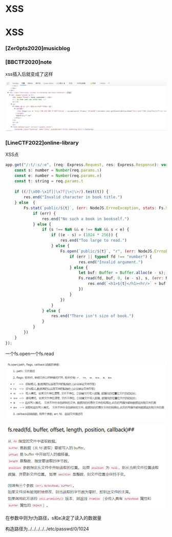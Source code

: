 # XSS

# XSS

### ****[Zer0pts2020]musicblog****

### ****[BBCTF2020]note****

xss插入后就变成了这样

![Untitled](XSS%20a51e2f7243d74880af9d0bb380b2db36/Untitled.png)

### ****[LineCTF2022]online-library****

XSS点

```jsx
app.get("/:t/:s/:e", (req: Express.Request, res: Express.Response): void => {
    const s: number = Number(req.params.s)
    const e: number = Number(req.params.e)
    const t: string = req.params.t

    if ((/[\x00-\x1f]|\x7f|\<|\>/).test(t)) {
        res.end("Invalid character in book title.")
    } else  {
        Fs.stat(`public/${t}`, (err: NodeJS.ErrnoException, stats: Fs.Stats): void => {
            if (err) {
                res.end("No such a book in bookself.")
            } else {
                if (s !== NaN && e !== NaN && s < e) {
                    if ((e - s) > (1024 * 256)) {
                        res.end("Too large to read.")
                    } else {
                        Fs.open(`public/${t}`, "r", (err: NodeJS.ErrnoException, fd: any): void => {
                            if (err || typeof fd !== "number") {
                                res.end("Invalid argument.")
                            } else {
                                let buf: Buffer = Buffer.alloc(e - s);
                                Fs.read(fd, buf, 0, (e - s), s, (err: NodeJS.ErrnoException, bytesRead: number, buf: Buffer): void => {
                                    res.end(`<h1>${t}</h1><hr/>` + buf.toString("utf-8"))
                                })
                            }
                        })
                    }
                } else {
                    res.end("There isn't size of book.")
                }
            }
        })
    }
});
```

一个fs.open一个fs.read

![Untitled](XSS%20a51e2f7243d74880af9d0bb380b2db36/Untitled%201.png)

![Untitled](XSS%20a51e2f7243d74880af9d0bb380b2db36/Untitled%202.png)

在参数中则为t为路径，s和e决定了读入的数据量

构造路径为../../../../../etc/passwd/0/1024